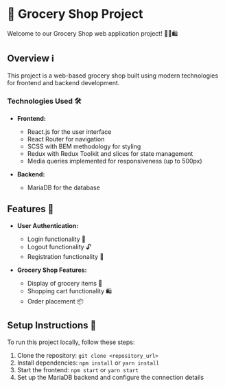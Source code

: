 # 🛒 Grocery Shop Project

Welcome to our Grocery Shop web application project! 🍎🥦🛍️

## Overview ℹ️

This project is a web-based grocery shop built using modern technologies for frontend and backend development.

### Technologies Used 🛠️

- **Frontend:**
  - React.js for the user interface
  - React Router for navigation
  - SCSS with BEM methodology for styling
  - Redux with Redux Toolkit and slices for state management
  - Media queries implemented for responsiveness (up to 500px)

- **Backend:**
  - MariaDB for the database

## Features 🌟

- **User Authentication:**
  - Login functionality 🔐
  - Logout functionality 🔓
  - Registration functionality 📝

- **Grocery Shop Features:**
  - Display of grocery items 🛒
  - Shopping cart functionality 🛍️
  - Order placement 📦

## Setup Instructions 🚀

To run this project locally, follow these steps:

1. Clone the repository: `git clone <repository_url>`
2. Install dependencies: `npm install` or `yarn install`
3. Start the frontend: `npm start` or `yarn start`
4. Set up the MariaDB backend and configure the connection details
